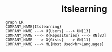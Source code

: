 <h1 align="center">Itslearning</h1>

```mermaid
graph LR
COMPANY_NAME{Itslearning}
COMPANY_NAME ---> U{Users} ---> UN[13]
COMPANY_NAME ---> R{Repositories} ---> RN[83]
COMPANY_NAME ---> G{Gists} ---> GN[11]
COMPANY_NAME ---> ML{Most Used<br>Languages}
```
